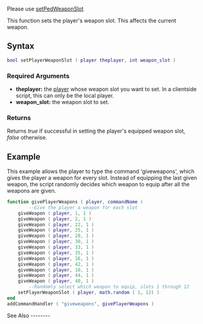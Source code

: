 Please use [setPedWeaponSlot](/docs/setPedWeaponSlot.md "wikilink")

This function sets the player's weapon slot. This affects the current weapon.

Syntax
------

``` lua
bool setPlayerWeaponSlot ( player theplayer, int weapon_slot )
```

### Required Arguments

-   **theplayer:** the [player](/docs/player.md "wikilink") whose weapon slot you want to set. In a clientside script, this can only be the local player.
-   **weapon\_slot:** the weapon slot to set.

### Returns

Returns *true* if successful in setting the player's equipped weapon slot, *false* otherwise.

Example
-------

<section name="Server" class="server" show="true">
This example allows the player to type the command 'giveweapons', which gives the player a weapon for every slot. Instead of equipping the last given weapon, the script randomly decides which weapon to equip after all the weapons are given.

``` lua
function givePlayerWeapons ( player, commandName )
        --Give the player a weapon for each slot
    giveWeapon ( player, 1, 1 )
    giveWeapon ( player, 2, 1 )
    giveWeapon ( player, 22, 1 )
    giveWeapon ( player, 25, 1 )
    giveWeapon ( player, 28, 1 )
    giveWeapon ( player, 30, 1 )
    giveWeapon ( player, 33, 1 )
    giveWeapon ( player, 35, 1 )
    giveWeapon ( player, 16, 1 )
    giveWeapon ( player, 42, 1 )
    giveWeapon ( player, 10, 1 )
    giveWeapon ( player, 44, 1 )
    giveWeapon ( player, 40, 1 )
        --Randomly select which weapon to equip, slots 1 through 12
    setPlayerWeaponSlot ( player, math.random ( 1, 12) )
end
addCommandHandler ( "giveweapons", givePlayerWeapons )
```

</section>
See Also
--------
